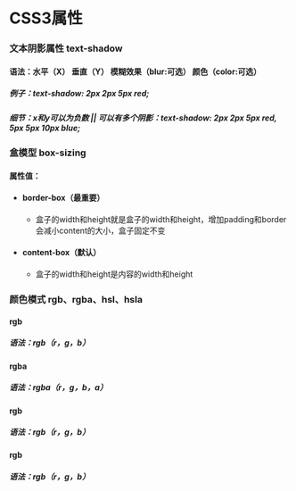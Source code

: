 # CSS3属性
### 文本阴影属性 text-shadow
#### 语法：水平（X） 垂直（Y） 模糊效果（blur:可选）  颜色（color:可选）
##### 例子：text-shadow: 2px 2px 5px red;
##### 细节：x和y可以为负数 || 可以有多个阴影：text-shadow: 2px 2px 5px red, 5px 5px 10px blue;

### 盒模型 box-sizing
#### 属性值：
* #### border-box（最重要）
  * 盒子的width和height就是盒子的width和height，增加padding和border会减小content的大小，盒子固定不变
* #### content-box（默认）
  * 盒子的width和height是内容的width和height

### 颜色模式 rgb、rgba、hsl、hsla
#### rgb
##### 语法：rgb（r，g，b）

#### rgba
##### 语法：rgba（r，g，b，a）

#### rgb
##### 语法：rgb（r，g，b）

#### rgb
##### 语法：rgb（r，g，b）